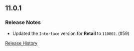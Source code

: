 ## 11.0.1

### Release Notes

- Updated the `Interface` version for **Retail** to `110002`. (#59)

[Release History](https://github.com/SFX-WoW/Masque_Entropy/wiki/History)
